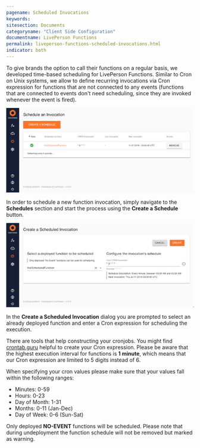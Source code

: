 ```yaml
---
pagename: Scheduled Invocations
keywords:
sitesection: Documents
categoryname: "Client Side Configuration"
documentname: LivePerson Functions
permalink: liveperson-functions-scheduled-invocations.html
indicator: both
---
```


To give brands the option to call their functions on a regular basis, we developed time-based scheduling for LivePerson Functions. Similar to Cron on Unix systems, we allow to define recurring invocations via Cron expression for functions that are not connected to any events (functions that are connected to events don't need scheduling, since they are invoked whenever the event is fired).

![](img/faas-schedule.png)

In order to schedule a new function invocation, simply navigate to the **Schedules** section and start the process using the **Create a Schedule** button.

![](img/faas-newschedule.png)

In the **Create a Scheduled Invocation** dialog you are prompted to select an already deployed function and enter a Cron expression for scheduling the execution.

There are tools that help constructing your cronjobs. You might find [crontab.guru](https://crontab.guru) helpful to create your Cron expression. Please be aware that the highest execution interval for functions is **1 minute**, which means that our Cron expression are limited to 5 digits instead of 6.

When specifying your cron values please make sure that your values fall within the following ranges:

* Minutes: 0-59
* Hours: 0-23
* Day of Month: 1-31
* Months: 0-11 (Jan-Dec)
* Day of Week: 0-6 (Sun-Sat)

<div class="important">Only deployed <b>NO-EVENT</b> functions will be scheduled. Please note that during undeployment the function schedule will not be removed but marked as warning.</div>
